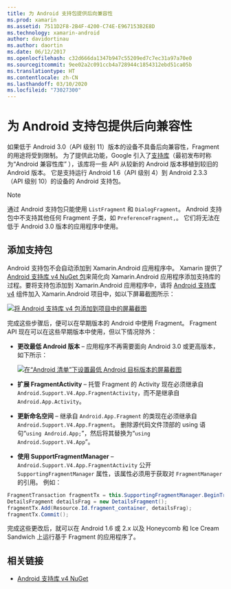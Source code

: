 ```yaml
---
title: 为 Android 支持包提供后向兼容性
ms.prod: xamarin
ms.assetid: 7511D2F8-2B4F-4200-C74E-E967153B2E8D
ms.technology: xamarin-android
author: davidortinau
ms.author: daortin
ms.date: 06/12/2017
ms.openlocfilehash: c32d666da1347b947c55209ed7c7ec31a97a70e0
ms.sourcegitcommit: 9ee02a2c091ccb4a728944c1854312ebd51ca05b
ms.translationtype: HT
ms.contentlocale: zh-CN
ms.lasthandoff: 03/10/2020
ms.locfileid: "73027300"
---
```

# <a name="providing-backwards-compatibility-with-the-android-support-package"></a>为 Android 支持包提供后向兼容性

如果低于 Android 3.0（API 级别 11）版本的设备不具备后向兼容性，Fragment 的用途将受到限制。 为了提供此功能，Google 引入了[支持库](https://developer.android.com/sdk/compatibility-library.html)（最初发布时称为“Android 兼容性库”  ），该库将一些 API 从较新的 Android 版本移植到较旧的 Android 版本。 它是支持运行 Android 1.6（API 级别 4）到 Android 2.3.3 （API 级别 10）的设备的 Android 支持包。

> [!NOTE]
> 通过 Android 支持包只能使用 `ListFragment` 和 `DialogFragment`。 Android 支持包中不支持其他任何 Fragment 子类，如 `PreferenceFragment,`。 它们将无法在低于 Android 3.0 版本的应用程序中使用。 

## <a name="adding-the-support-package"></a>添加支持包

Android 支持包不会自动添加到 Xamarin.Android 应用程序中。 Xamarin 提供了 [Android 支持库 v4 NuGet 包](https://www.nuget.org/packages/Xamarin.Android.Support.v4/)来简化向 Xamarin.Android 应用程序添加支持库的过程。要将支持包添加到 Xamarin.Android 应用程序中，请将 [Android 支持库 v4](https://www.nuget.org/packages/Xamarin.Android.Support.v4/) 组件加入 Xamarin.Android 项目中，如以下屏幕截图所示： 

[![将 Android 支持库 v4 包添加到项目中的屏幕截图](providing-backwards-compatibility-images/02-sml.png)](providing-backwards-compatibility-images/02.png#lightbox)

完成这些步骤后，便可以在早期版本的 Android 中使用 Fragment。 Fragment API 现在可以在这些早期版本中使用，但以下情况除外： 

- **更改最低 Android 版本** &ndash; 应用程序不再需要面向 Android 3.0 或更高版本，如下所示： 

    [![在“Android 清单”下设置最低 Android 目标版本的屏幕截图](providing-backwards-compatibility-images/03-sml.png)](providing-backwards-compatibility-images/03.png#lightbox)

- **扩展 FragmentActivity** &ndash; 托管 Fragment 的 Activity 现在必须继承自 `Android.Support.V4.App.FragmentActivity`，而不是继承自 `Android.App.Activity`。 

- **更新命名空间** &ndash; 继承自 `Android.App.Fragment` 的类现在必须继承自 `Android.Support.V4.App.Fragment`。 删除源代码文件顶部的 using 语句“`using Android.App;`”，然后将其替换为“`using Android.Support.V4.App`”。 

- **使用 SupportFragmentManager** &ndash; `Android.Support.V4.App.FragmentActivity` 公开 `SupportingFragmentManager` 属性，该属性必须用于获取对 `FragmentManager` 的引用。 例如： 

```csharp
FragmentTransaction fragmentTx = this.SupportingFragmentManager.BeginTransaction();
DetailsFragment detailsFrag = new DetailsFragment();
fragmentTx.Add(Resource.Id.fragment_container, detailsFrag);
fragmentTx.Commit();
```

完成这些更改后，就可以在 Android 1.6 或 2.x 以及 Honeycomb 和 Ice Cream Sandwich 上运行基于 Fragment 的应用程序了。 

## <a name="related-links"></a>相关链接

- [Android 支持库 v4 NuGet](https://www.nuget.org/packages/Xamarin.Android.Support.v4/)

